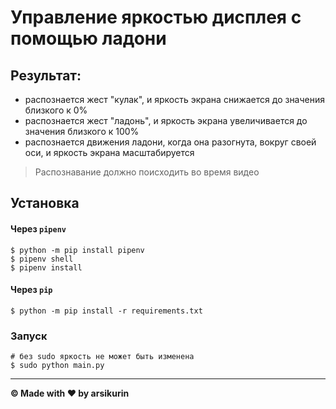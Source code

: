 # Управление яркостью дисплея с помощью ладони

## Результат:

- распознается жест "кулак", и яркость экрана снижается до значения близкого к 0%
- распознается жест "ладонь", и яркость экрана увеличивается до значения близкого к 100%
- распознается движения ладони, когда она разогнута, вокруг своей оси, и яркость экрана масштабируется

> Распознавание должно поисходить во время видео

## Установка

#### Через `pipenv`

```shell
$ python -m pip install pipenv
$ pipenv shell
$ pipenv install
```

#### Через `pip`

```shell
$ python -m pip install -r requirements.txt
```

### Запуск

```shell
# без sudo яркость не может быть изменена
$ sudo python main.py
```

---
**© Made with ❤️ by arsikurin**
